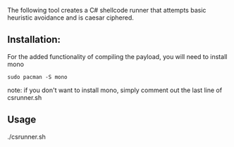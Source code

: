 The following tool creates a C# shellcode runner that attempts basic heuristic avoidance and is caesar ciphered. 

## Installation:

For the added functionality of compiling the payload, you will need to install mono

`sudo pacman -S mono`

note: if you don't want to install mono, simply comment out the last line of csrunner.sh

## Usage

./csrunner.sh <port>



